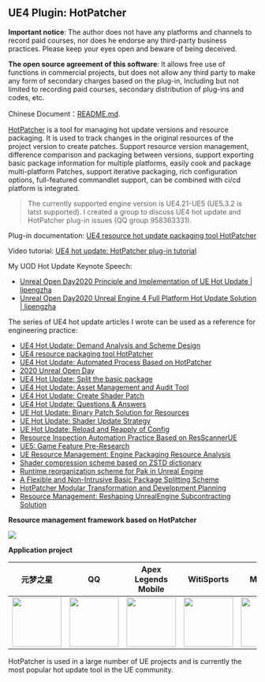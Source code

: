 ## UE4 Plugin: HotPatcher
**Important notice**: The author does not have any platforms and channels to record paid courses, nor does he endorse any third-party business practices. Please keep your eyes open and beware of being deceived.

**The open source agreement of this software**: It allows free use of functions in commercial projects, but does not allow any third party to make any form of secondary charges based on the plug-in, Including but not limited to recording paid courses, secondary distribution of plug-ins and codes, etc.

Chinese Document：[README.md](https://github.com/hxhb/HotPatcher/blob/master/README.md).

[HotPatcher](https://github.com/hxhb/HotPatcher) is a tool for managing hot update versions and resource packaging. It is used to track changes in the original resources of the project version to create patches. Support resource version management, difference comparison and packaging between versions, support exporting basic package information for multiple platforms, easily cook and package multi-platform Patches, support iterative packaging, rich configuration options, full-featured commandlet support, can be combined with ci/cd platform is integrated.

>The currently supported engine version is UE4.21-UE5 (UE5.3.2 is latst supported). I created a group to discuss UE4 hot update and HotPatcher plug-in issues (QQ group 958363331).

Plug-in documentation: [UE4 resource hot update packaging tool HotPatcher](https://imzlp.com/posts/17590/)

Video tutorial: [UE4 hot update: HotPatcher plug-in tutorial](https://www.bilibili.com/video/BV1Tz4y197tR/)

My UOD Hot Update Keynote Speech: 
- [Unreal Open Day2020 Principle and Implementation of UE Hot Update | lipengzha](https://www.bilibili.com/video/BV1d841187Pt/?zw)
- [Unreal Open Day2020 Unreal Engine 4 Full Platform Hot Update Solution | lipengzha](https://www.bilibili.com/video/BV1ir4y1c76g)

The series of UE4 hot update articles I wrote can be used as a reference for engineering practice:

- [UE4 Hot Update: Demand Analysis and Scheme Design](https://imzlp.com/posts/17371)
- [UE4 resource packaging tool HotPatcher](https://imzlp.com/posts/17590/)
- [UE4 Hot Update: Automated Process Based on HotPatcher](https://imzlp.com/posts/10938/)
- [2020 Unreal Open Day](https://imzlp.com/posts/11043/)
- [UE4 Hot Update: Split the basic package](https://imzlp.com/posts/13765/)
- [UE4 Hot Update: Asset Management and Audit Tool](https://imzlp.com/posts/3675)
- [UE4 Hot Update: Create Shader Patch](https://imzlp.com/posts/5867/)
- [UE4 Hot Update: Questions & Answers](https://imzlp.com/posts/16895/)
- [UE Hot Update: Binary Patch Solution for Resources](https://imzlp.com/posts/25136/)
- [UE Hot Update: Shader Update Strategy](https://imzlp.com/posts/15810/)
- [UE Hot Update: Reload and Reapply of Config](https://imzlp.com/posts/9028/)
- [Resource Inspection Automation Practice Based on ResScannerUE](https://imzlp.com/posts/20376/)
- [UE5: Game Feature Pre-Research](https://imzlp.com/posts/17658/)
- [UE Resource Management: Engine Packaging Resource Analysis](https://imzlp.com/posts/22570/)
- [Shader compression scheme based on ZSTD dictionary](https://imzlp.com/posts/24725/)
- [Runtime reorganization scheme for Pak in Unreal Engine](https://imzlp.com/posts/12188/)
- [A Flexible and Non-Intrusive Basic Package Splitting Scheme](https://imzlp.com/posts/24350/)
- [HotPatcher Modular Transformation and Development Planning](https://imzlp.com/posts/30178/)
- [Resource Management: Reshaping UnrealEngine Subcontracting Solution](https://imzlp.com/posts/37036/)

**Resource management framework based on HotPatcher**

![](https://img.imzlp.com/imgs/zlp/picgo/2021/20220526194731.png)

**Application project**

|                                               元梦之星                                                |                                                  QQ                                                   |                                          Apex Legends Mobile                                          |                                            WitiSports                                             |                                              MOSSAI                                               | 二之国：交错世界|                                                                                       
| :-----------------------------------------------------------------------------------------------: | :---------------------------------------------------------------------------------------------------: | :---------------------------------------------------------------------------------------------------: | :-----------------------------------------------------------------------------------------------: | :-----------------------------------------------------------------------------------------------: | :-----------------------------------------------------------------------------------------------: |
| <img src="https://img.imzlp.com/imgs/zlp/picgo/2023/12/15/103025.png" height="100" width="100" /> | <img src="https://img.imzlp.com/imgs/zlp/picgo/2022/202207280953994.webp" height="100" width="100" /> | <img src="https://img.imzlp.com/imgs/zlp/picgo/2022/202207280956642.webp" height="100" width="100" /> | <img src="https://img.imzlp.com/imgs/zlp/picgo/2023/12/18/122654.png" height="100" width="100" /> | <img src="https://img.imzlp.com/imgs/zlp/picgo/2023/12/18/124705.png" height="100" width="100" /> | <img src="https://img.imzlp.com/imgs/zlp/picgo/2024/02/28/103324.png" height="100" width="100" /> |


HotPatcher is used in a large number of UE projects and is currently the most popular hot update tool in the UE community.